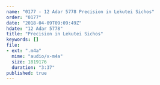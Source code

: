 ```yaml
---
name: "0177 - 12 Adar 5778 Precision in Lekutei Sichos"
order: "0177"
date: "2018-04-09T09:09:49Z"
hdate: "12 Adar 5778"
title: "Precision in Lekutei Sichos"
keywords: []
file:
- ext: ".m4a"
  mime: "audio/x-m4a"
  size: 1819176
  duration: "3:37"
published: true
---
```


